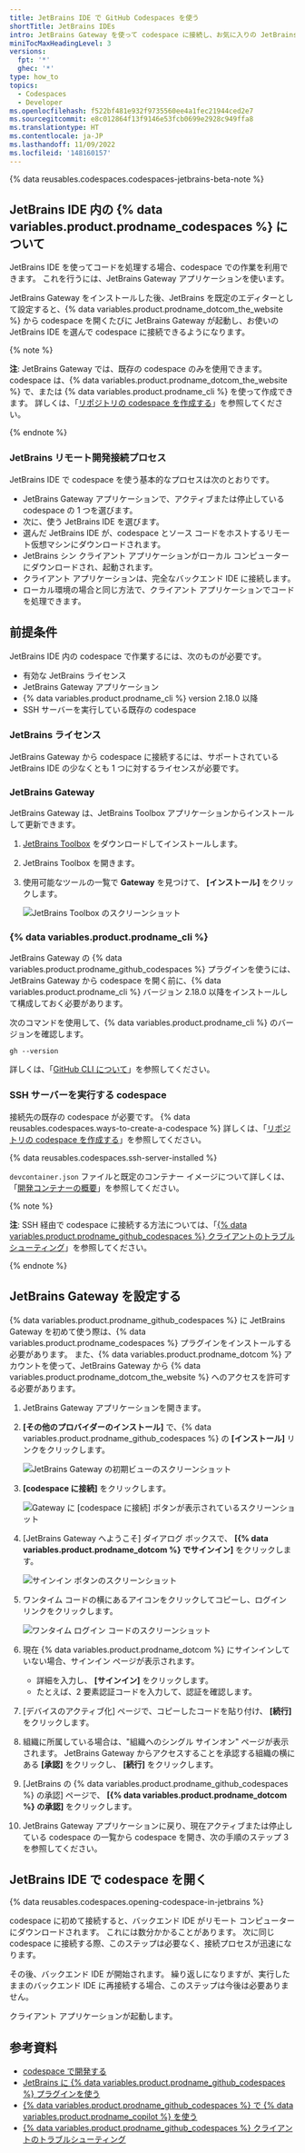 ```yaml
---
title: JetBrains IDE で GitHub Codespaces を使う
shortTitle: JetBrains IDEs
intro: JetBrains Gateway を使って codespace に接続し、お気に入りの JetBrains IDE で作業できます。
miniTocMaxHeadingLevel: 3
versions:
  fpt: '*'
  ghec: '*'
type: how_to
topics:
  - Codespaces
  - Developer
ms.openlocfilehash: f522bf481e932f9735560ee4a1fec21944ced2e7
ms.sourcegitcommit: e8c012864f13f9146e53fcb0699e2928c949ffa8
ms.translationtype: HT
ms.contentlocale: ja-JP
ms.lasthandoff: 11/09/2022
ms.locfileid: '148160157'
---
```

{% data reusables.codespaces.codespaces-jetbrains-beta-note %}

## JetBrains IDE 内の {% data variables.product.prodname_codespaces %} について

JetBrains IDE を使ってコードを処理する場合、codespace での作業を利用できます。 これを行うには、JetBrains Gateway アプリケーションを使います。

JetBrains Gateway をインストールした後、JetBrains を既定のエディターとして設定すると、{% data variables.product.prodname_dotcom_the_website %} から codespace を開くたびに JetBrains Gateway が起動し、お使いの JetBrains IDE を選んで codespace に接続できるようになります。

{% note %}

**注**: JetBrains Gateway では、既存の codespace のみを使用できます。 codespace は、{% data variables.product.prodname_dotcom_the_website %} で、または {% data variables.product.prodname_cli %} を使って作成できます。 詳しくは、「[リポジトリの codespace を作成する](/codespaces/developing-in-codespaces/creating-a-codespace-for-a-repository)」を参照してください。

{% endnote %}

### JetBrains リモート開発接続プロセス

JetBrains IDE で codespace を使う基本的なプロセスは次のとおりです。

* JetBrains Gateway アプリケーションで、アクティブまたは停止している codespace の 1 つを選びます。 
* 次に、使う JetBrains IDE を選びます。 
* 選んだ JetBrains IDE が、codespace とソース コードをホストするリモート仮想マシンにダウンロードされます。
* JetBrains シン クライアント アプリケーションがローカル コンピューターにダウンロードされ、起動されます。
* クライアント アプリケーションは、完全なバックエンド IDE に接続します。
* ローカル環境の場合と同じ方法で、クライアント アプリケーションでコードを処理できます。

## 前提条件

JetBrains IDE 内の codespace で作業するには、次のものが必要です。

* 有効な JetBrains ライセンス
* JetBrains Gateway アプリケーション
* {% data variables.product.prodname_cli %} version 2.18.0 以降 
* SSH サーバーを実行している既存の codespace

### JetBrains ライセンス

JetBrains Gateway から codespace に接続するには、サポートされている JetBrains IDE の少なくとも 1 つに対するライセンスが必要です。

### JetBrains Gateway

JetBrains Gateway は、JetBrains Toolbox アプリケーションからインストールして更新できます。

1. [JetBrains Toolbox](https://www.jetbrains.com/toolbox-app) をダウンロードしてインストールします。
1. JetBrains Toolbox を開きます。
1. 使用可能なツールの一覧で **Gateway** を見つけて、 **[インストール]** をクリックします。

   ![JetBrains Toolbox のスクリーンショット](/assets/images/help/codespaces/jetbrains-toolbox.png)

### {% data variables.product.prodname_cli %}

JetBrains Gateway の {% data variables.product.prodname_github_codespaces %} プラグインを使うには、JetBrains Gateway から codespace を開く前に、{% data variables.product.prodname_cli %} バージョン 2.18.0 以降をインストールして構成しておく必要があります。

次のコマンドを使用して、{% data variables.product.prodname_cli %} のバージョンを確認します。

```shell{:copy}
gh --version
```

詳しくは、「[GitHub CLI について](/github-cli/github-cli/about-github-cli)」を参照してください。

### SSH サーバーを実行する codespace

接続先の既存の codespace が必要です。 {% data reusables.codespaces.ways-to-create-a-codespace %} 詳しくは、「[リポジトリの codespace を作成する](/codespaces/developing-in-codespaces/creating-a-codespace-for-a-repository)」を参照してください。

{% data reusables.codespaces.ssh-server-installed %}

`devcontainer.json` ファイルと既定のコンテナー イメージについて詳しくは、「[開発コンテナーの概要](/codespaces/setting-up-your-project-for-codespaces/introduction-to-dev-containers)」を参照してください。

{% note %}

**注**: SSH 経由で codespace に接続する方法については、「[{% data variables.product.prodname_github_codespaces %} クライアントのトラブルシューティング](/codespaces/troubleshooting/troubleshooting-github-codespaces-clients?tool=jetbrains#ssh-connection-issues)」を参照してください。

{% endnote %}

## JetBrains Gateway を設定する

{% data variables.product.prodname_github_codespaces %} に JetBrains Gateway を初めて使う際は、{% data variables.product.prodname_codespaces %} プラグインをインストールする必要があります。 また、{% data variables.product.prodname_dotcom %} アカウントを使って、JetBrains Gateway から {% data variables.product.prodname_dotcom_the_website %} へのアクセスを許可する必要があります。 

1. JetBrains Gateway アプリケーションを開きます。
1. **[その他のプロバイダーのインストール]** で、{% data variables.product.prodname_github_codespaces %} の **[インストール]** リンクをクリックします。

   ![JetBrains Gateway の初期ビューのスクリーンショット](/assets/images/help/codespaces/jetbrains-gateway-initial-view.png)

1. **[codespace に接続]** をクリックします。

   ![Gateway に [codespace に接続] ボタンが表示されているスクリーンショット](/assets/images/help/codespaces/jetbrains-gateway-connect.png)

1. [JetBrains Gateway へようこそ] ダイアログ ボックスで、 **[{% data variables.product.prodname_dotcom %} でサインイン]** をクリックします。

   ![サインイン ボタンのスクリーンショット](/assets/images/help/codespaces/jetbrains-gateway-sign-in.png)

1. ワンタイム コードの横にあるアイコンをクリックしてコピーし、ログイン リンクをクリックします。

   ![ワンタイム ログイン コードのスクリーンショット](/assets/images/help/codespaces/jetbrains-gateway-login-code.png)

1. 現在 {% data variables.product.prodname_dotcom %} にサインインしていない場合、サインイン ページが表示されます。 
   * 詳細を入力し、 **[サインイン]** をクリックします。
   * たとえば、2 要素認証コードを入力して、認証を確認します。
1. [デバイスのアクティブ化] ページで、コピーしたコードを貼り付け、 **[続行]** をクリックします。
1. 組織に所属している場合は、"組織へのシングル サインオン" ページが表示されます。 JetBrains Gateway からアクセスすることを承認する組織の横にある **[承認]** をクリックし、 **[続行]** をクリックします。
1. [JetBrains の {% data variables.product.prodname_github_codespaces %} の承認] ページで、 **[{% data variables.product.prodname_dotcom %} の承認]** をクリックします。
1. JetBrains Gateway アプリケーションに戻り、現在アクティブまたは停止している codespace の一覧から codespace を開き、次の手順のステップ 3 を参照してください。

## JetBrains IDE で codespace を開く

{% data reusables.codespaces.opening-codespace-in-jetbrains %}

   codespace に初めて接続すると、バックエンド IDE がリモート コンピューターにダウンロードされます。 これには数分かかることがあります。 次に同じ codespace に接続する際、このステップは必要なく、接続プロセスが迅速になります。 

   その後、バックエンド IDE が開始されます。 繰り返しになりますが、実行したままのバックエンド IDE に再接続する場合、このステップは今後は必要ありません。 
   
   クライアント アプリケーションが起動します。

## 参考資料

- [codespace で開発する](/codespaces/developing-in-codespaces/developing-in-a-codespace)
- [JetBrains に {% data variables.product.prodname_github_codespaces %} プラグインを使う](/codespaces/codespaces-reference/using-the-github-codespaces-plugin-for-jetbrains)
- [{% data variables.product.prodname_github_codespaces %} で {% data variables.product.prodname_copilot %} を使う](/codespaces/codespaces-reference/using-github-copilot-in-github-codespaces)
- [{% data variables.product.prodname_github_codespaces %} クライアントのトラブルシューティング](/codespaces/troubleshooting/troubleshooting-github-codespaces-clients?tool=jetbrains)
